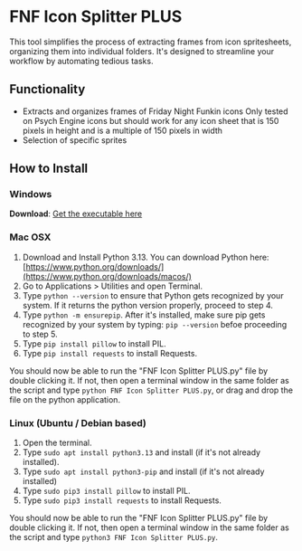 # FNF Icon Splitter PLUS
This tool simplifies the process of extracting frames from icon spritesheets, organizing them into individual folders. 
It's designed to streamline your workflow by automating tedious tasks.

## Functionality
* Extracts and organizes frames of Friday Night Funkin icons 
Only tested on Psych Engine icons but should work for any icon sheet that is 150 pixels in height and is a multiple of 150 pixels in width
* Selection of specific sprites

## How to Install
### Windows
**Download**: [Get the executable here](https://github.com/sirthegamercoder/FNF-Icon-Splitter-PLUS/releases)

### Mac OSX
1. Download and Install Python 3.13. You can download Python here: [https://www.python.org/downloads/](https://www.python.org/downloads/macos/)
2. Go to Applications > Utilities and open Terminal.
3. Type `python --version` to ensure that Python gets recognized by your system. If it returns the python version properly, proceed to step 4.
4. Type `python -m ensurepip`. After it's installed, make sure pip gets recognized by your system by typing: `pip --version` befoe proceeding to step 5.
5. Type `pip install pillow` to install PIL.
6. Type `pip install requests` to install Requests.

You should now be able to run the "FNF Icon Splitter PLUS.py" file by double clicking it. 
If not, then open a terminal window in the same folder as the script and type `python FNF Icon Splitter PLUS.py`, or drag and drop the file on the python application. 

### Linux (Ubuntu / Debian based)
1. Open the terminal.
2. Type `sudo apt install python3.13` and install (if it's not already installed).
3. Type `sudo apt install python3-pip` and install (if it's not already installed)
4. Type `sudo pip3 install pillow` to install PIL.
5. Type `sudo pip3 install requests` to install Requests.

You should now be able to run the "FNF Icon Splitter PLUS.py" file by double clicking it. 
If not, then open a terminal window in the same folder as the script and type `python3 FNF Icon Splitter PLUS.py`.
